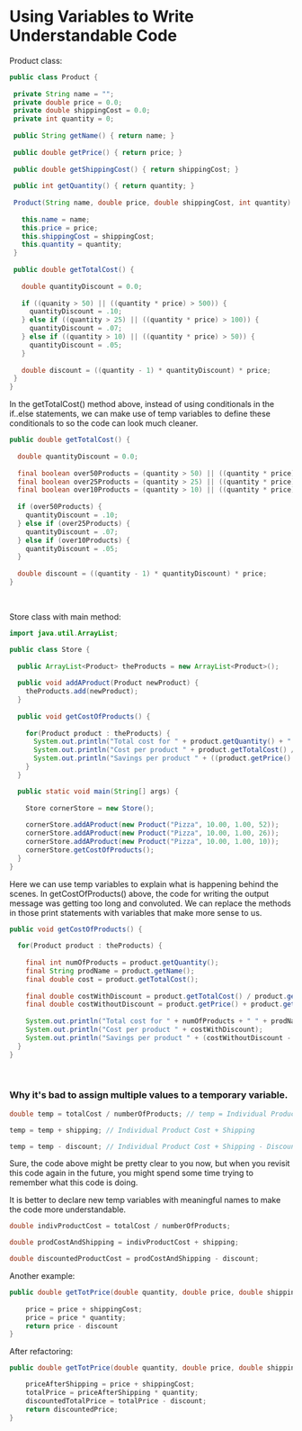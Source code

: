# Using Variables to Write Understandable Code

Product class:
 ```Java
 public class Product {
  
  private String name = "";
  private double price = 0.0;
  private double shippingCost = 0.0;
  private int quantity = 0;
  
  public String getName() { return name; }
  
  public double getPrice() { return price; }
  
  public double getShippingCost() { return shippingCost; }
  
  public int getQuantity() { return quantity; }
  
  Product(String name, double price, double shippingCost, int quantity) {
    
    this.name = name;
    this.price = price;
    this.shippingCost = shippingCost;
    this.quantity = quantity;
  }
  
  public double getTotalCost() {
    
    double quantityDiscount = 0.0;
    
    if ((quanity > 50) || ((quantity * price) > 500)) {
      quantityDiscount = .10;
    } else if ((quantity > 25) || ((quantity * price) > 100)) {
      quantityDiscount = .07;
    } else if ((quantity > 10) || ((quantity * price) > 50)) {
      quantityDiscount = .05;
    }
    
    double discount = ((quantity - 1) * quantityDiscount) * price;
  }
}
 ```
In the getTotalCost() method above, instead of using conditionals in the if..else statements,
we can make use of temp variables to define these conditionals to so the code can look much cleaner.
```Java
public double getTotalCost() {
    
  double quantityDiscount = 0.0;
  
  final boolean over50Products = (quantity > 50) || ((quantity * price) > 500);
  final boolean over25Products = (quantity > 25) || ((quantity * price) > 100);
  final boolean over10Products = (quantity > 10) || ((quantity * price) > 50);
    
  if (over50Products) {
    quantityDiscount = .10;
  } else if (over25Products) {
    quantityDiscount = .07;
  } else if (over10Products) {
    quantityDiscount = .05;
  }
  
  double discount = ((quantity - 1) * quantityDiscount) * price;
}
```
<br>

Store class with main method:
```Java
import java.util.ArrayList;

public class Store {
  
  public ArrayList<Product> theProducts = new ArrayList<Product>();
  
  public void addAProduct(Product newProduct) {
    theProducts.add(newProduct);
  }
  
  public void getCostOfProducts() {
    
    for(Product product : theProducts) {
      System.out.println("Total cost for " + product.getQuantity() + " " + product.getName() + "s is $" + product.getTotalCost());
      System.out.println("Cost per product " + product.getTotalCost() / product.getQuantity());
      System.out.println("Savings per product " + ((product.getPrice() + product.getShippingCost()) - (product.getTotalCost() / product.getQuantity())) + "\n");
    }
  }

  public static void main(String[] args) {
    
    Store cornerStore = new Store();
    
    cornerStore.addAProduct(new Product("Pizza", 10.00, 1.00, 52));
    cornerStore.addAProduct(new Product("Pizza", 10.00, 1.00, 26));
    cornerStore.addAProduct(new Product("Pizza", 10.00, 1.00, 10));
    cornerStore.getCostOfProducts();
  }
}
```
Here we can use temp variables to explain what is happening behind the scenes. In getCostOfProducts() 
above, the code for writing the output message was getting too long and convoluted. We can replace 
the methods in those print statements with variables that make more sense to us.
```Java
public void getCostOfProducts() {
    
  for(Product product : theProducts) {
    
    final int numOfProducts = product.getQuantity();
    final String prodName = product.getName();
    final double cost = product.getTotalCost();
    
    final double costWithDiscount = product.getTotalCost() / product.getQuantity();
    final double costWithoutDiscount = product.getPrice() + product.getShippingCost();
    
    System.out.println("Total cost for " + numOfProducts + " " + prodName + "s is $" + cost);
    System.out.println("Cost per product " + costWithDiscount);
    System.out.println("Savings per product " + (costWithoutDiscount - costWithDiscount) + "\n");
  }
}
```
<br>

### Why it's bad to assign multiple values to a temporary variable.
```Java
double temp = totalCost / numberOfProducts; // temp = Individual Product Cost

temp = temp + shipping; // Individual Product Cost + Shipping

temp = temp - discount; // Individual Product Cost + Shipping - Discount
```
Sure, the code above might be pretty clear to you now, but when you revisit this code again in the
future, you might spend some time trying to remember what this code is doing.
<br>

It is better to declare new temp variables with meaningful names to make the code more understandable.
```Java
double indivProductCost = totalCost / numberOfProducts;

double prodCostAndShipping = indivProductCost + shipping;

double discountedProductCost = prodCostAndShipping - discount;
```
Another example:
```Java
public double getTotPrice(double quantity, double price, double shippingCost, double discount) {
  
    price = price + shippingCost;
    price = price * quantity;
    return price - discount
}
```
After refactoring:
```Java
public double getTotPrice(double quantity, double price, double shippingCost, double discount){

    priceAfterShipping = price + shippingCost;
    totalPrice = priceAfterShipping * quantity;
    discountedTotalPrice = totalPrice - discount;
    return discountedPrice;
}
```